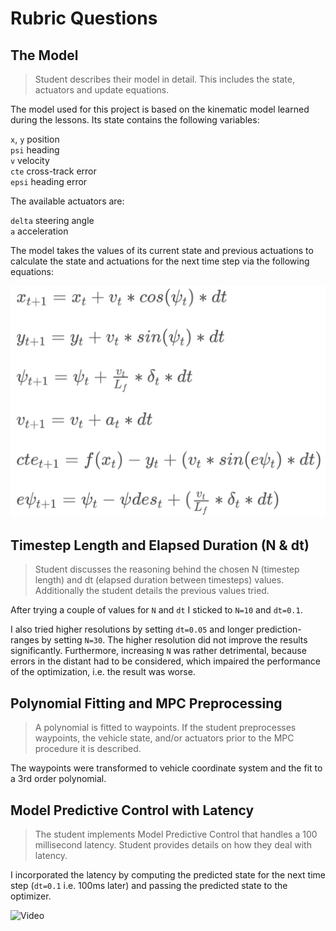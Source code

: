 # Rubric Questions

## The Model
> Student describes their model in detail. This includes the state, actuators and update equations.

The model used for this project is based on the kinematic model learned during the lessons. Its state contains the following variables:

`x`, `y` position<br>
`psi` heading<br>
`v` velocity<br>
`cte` cross-track error<br>
`epsi` heading error

The available actuators are:

`delta` steering angle<br>
`a` acceleration

The model takes the values of its current state and previous actuations to calculate the state and actuations for the next time step via the following equations:

![equations](images/equations.png "Equations")


## Timestep Length and Elapsed Duration (N & dt)
> Student discusses the reasoning behind the chosen N (timestep length) and dt (elapsed duration between timesteps) values. Additionally the student details the previous values tried.

After trying a couple of values for `N` and `dt` I sticked to `N=10` and `dt=0.1`.

I also tried higher resolutions by setting `dt=0.05` and longer prediction-ranges by setting `N=30`. The higher resolution did not improve the results significantly. Furthermore, increasing `N` was rather detrimental, because errors in the distant had to be considered, which impaired the performance of the optimization, i.e. the result was worse.


## Polynomial Fitting and MPC Preprocessing
> A polynomial is fitted to waypoints.
> If the student preprocesses waypoints, the vehicle state, and/or actuators prior to the MPC procedure it is described.

The waypoints were transformed to vehicle coordinate system and the fit to a 3rd order polynomial.

## Model Predictive Control with Latency
> The student implements Model Predictive Control that handles a 100 millisecond latency. Student provides details on how they deal with latency.

I incorporated the latency by computing the predicted state for the next time step (`dt=0.1` i.e. 100ms later) and passing the predicted state to the optimizer.

![Video](images/video.gif "Video")

